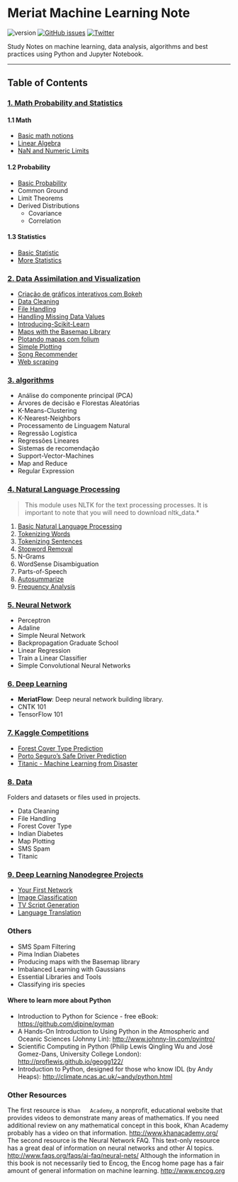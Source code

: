 # Meriat Machine Learning Note

![version](https://img.shields.io/badge/version-v1.0-yellowgreen.svg) [![GitHub issues](https://img.shields.io/github/issues/vitormeriat/meriat-ml-notes.svg)](https://github.com/vitormeriat/meriat-ml-notes/issues) [![Twitter](https://img.shields.io/twitter/url/https/github.com/vitormeriat/meriat-ml-notes.svg?style=social)](https://twitter.com/intent/tweet?text=Wow:&url=%5Bobject%20Object%5D)

Study Notes on machine learning, data analysis, algorithms and best practices using Python and Jupyter Notebook.

---

## Table of Contents

### [1. Math Probability and Statistics](/math-probability-statistics/)

  #### 1.1 Math
  * [Basic math notions](/math-probability-statistics/Basic-Math.ipynb)
  * [Linear Algebra](/math-probability-statistics/Linear-Algebra.ipynb)
  * [NaN and Numeric Limits](/math-probability-statistics/NaN-and-Numeric-Limits.ipynb)

  #### 1.2 Probability
  * [Basic Probability](/math-probability-statistics/Basic-Probability.ipynb)
  * Common Ground
  * Limit Theorems
  * Derived Distributions
      * Covariance
      * Correlation
  #### 1.3 Statistics
  * [Basic Statistic](/math-probability-statistics/Basic-Statistic.ipynb)
  * [More Statistics](/math-probability-statistics/Statistics.ipynb)

### [2. Data Assimilation and Visualization](/data-assimilation-and-visualization/)

* [Criação de gráficos interativos com Bokeh](/data-assimilation-and-visualization/criação-de-gráficos-interativos-com-bokeh.ipynb)
* [Data Cleaning](/data-assimilation-and-visualization/data-cleaning.ipynb)
* [File Handling](/data-assimilation-and-visualization/file-handling.ipynb)
* [Handling Missing Data Values](/data-assimilation-and-visualization/handling-missing-data-values.ipynb)
* [Introducing-Scikit-Learn](/data-assimilation-and-visualization/introducing-scikit-learn.ipynb)
* [Maps with the Basemap Library](/data-assimilation-and-visualization/maps-with-the-basemap-library.ipynb)
* [Plotando mapas com folium](/data-assimilation-and-visualization/plotando-mapas-com-folium.ipynb)
* [Simple Plotting](/data-assimilation-and-visualization/simple-plotting.ipynb)
* [Song Recommender](/data-assimilation-and-visualization/song-recommender.ipynb)
* [Web scraping](/data-assimilation-and-visualization/web-scraping-with-python.ipynb)

### [3. algorithms](/algorithms/)

* Análise do componente principal (PCA)
* Árvores de decisão e Florestas Aleatórias
* K-Means-Clustering
* K-Nearest-Neighbors
* Processamento de Linguagem Natural
* Regressão Logística
* Regressões Lineares
* Sistemas de recomendação
* Support-Vector-Machines
* Map and Reduce
* Regular Expression

### [4. Natural Language Processing](/natural-language-processing/)

> This module uses NLTK for the text processing processes. It is important to note that you will need to download nltk_data.*

1. [Basic Natural Language Processing](/natural-language-processing/Basic-Natural-Language-Processing.ipynb)
2. [Tokenizing Words](/natural-language-processing/Tokenizing-Words.ipynb)
3. [Tokenizing Sentences](/natural-language-processing/Tokenizing-Sentences.ipynb)
4. [Stopword Removal](/natural-language-processing/Stopword-Removal.ipynb)
5. N-Grams
6. WordSense Disambiguation
7. Parts-of-Speech
8. [Autosummarize](/natural-language-processing/Autosummarize.ipynb)
9. [Frequency Analysis](/natural-language-processing/Frequency-Analysis.ipynb)
  
### [5. Neural Network](/neural-network/)

* Perceptron
* Adaline
* Simple Neural Network
* Backpropagation Graduate School
* Linear Regression
* Train a Linear Classifier
* Simple Convolutional Neural Networks

### [6. Deep Learning](/deep-learning/)

* **MeriatFlow**: Deep neural network building library.
* CNTK 101
* TensorFlow 101

### [7. Kaggle Competitions](/kaggle-competitions/)

- [Forest Cover Type Prediction](/kaggle-competitions/forest-cover-type-prediction.ipynb)
- [Porto Seguro’s Safe Driver Prediction](/kaggle-competitions/porto-seguro’s-safe-driver-prediction.ipynb)
- [Titanic - Machine Learning from Disaster](/kaggle-competitions/titanic-machine-learning-from-disaster.ipynb)

### [8. Data](/data/)

Folders and datasets or files used in projects.

* Data Cleaning
* File Handling
* Forest Cover Type
* Indian Diabetes
* Map Plotting
* SMS Spam
* Titanic

### [9. Deep Learning Nanodegree Projects](/deep-learning-nanodegree/)

* [Your First Network](/deep-learning-nanodegree/1-your-first-network/)
* [Image Classification](/deep-learning-nanodegree/2-image-classification/)
* [TV Script Generation](/deep-learning-nanodegree/3-tv-script-generation/)
* [Language Translation](/deep-learning-nanodegree/4-language-translation/)

### Others

* SMS Spam Filtering
* Pima Indian Diabetes
* Producing maps with the Basemap library
* Imbalanced Learning with Gaussians
* Essential Libraries and Tools
* Classifying iris species

#### Where to learn more about Python
* Introduction to Python for Science - free eBook: https://github.com/djpine/pyman
* A Hands-On Introduction to Using Python in the Atmospheric and Oceanic Sciences (Johnny Lin): http://www.johnny-lin.com/pyintro/
* Scientific Computing in Python (Philip Lewis Qingling Wu and José Gomez-Dans, University College London): http://proflewis.github.io/geogg122/
* Introduction to Python, designed for those who know IDL (by Andy Heaps): http://climate.ncas.ac.uk/~andy/python.html


### Other	Resources
The	first	resource	is	`Khan	Academy`,	a	nonprofit,	educational	website	that	provides videos	to	demonstrate	many	areas	of	mathematics.	If	you	need	additional	review	on	any mathematical	concept	in	this	book,	Khan	Academy	probably	has	a	video	on	that information. http://www.khanacademy.org/ The	second	resource	is	the	Neural	Network	FAQ.	This	text-only	resource	has	a	great deal	of	information	on	neural	networks	and	other	AI	topics. http://www.faqs.org/faqs/ai-faq/neural-nets/ Although	the	information	in	this	book	is	not	necessarily	tied	to	Encog,	the	Encog home	page	has	a	fair	amount	of	general	information	on	machine	learning. http://www.encog.org

